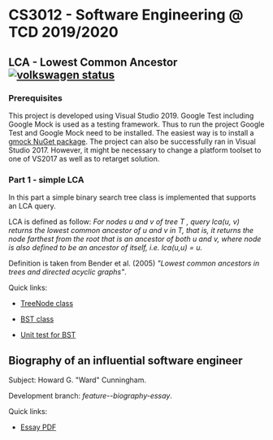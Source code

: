 # CS3012 - Software Engineering @ TCD 2019/2020

## LCA - Lowest Common Ancestor [![volkswagen status](https://auchenberg.github.io/volkswagen/volkswargen_ci.svg?v=1)](https://github.com/auchenberg/volkswagen)

### Prerequisites

This project is developed using Visual Studio 2019. Google Test including Google Mock is used as a testing framework. Thus to run the project Google Test and Google Mock need to be installed. The easiest way is to install a [gmock NuGet package](https://www.nuget.org/packages/gmock/). 
The project can also be successfully ran in Visual Studio 2017. However, it might be necessary to change a platform toolset to one of VS2017 as well as to retarget solution.

### Part 1 - simple LCA

In this part a simple binary search tree class is implemented that supports an LCA query.

LCA is defined as follow: _For nodes u and v of tree T , query lca(u, v) returns the lowest common ancestor of u and v in T, that is, it returns the node farthest from the root that is an ancestor of both u and v, where node is also defined to be an ancestor of itself, i.e. lca(u,u) = u._

Definition is taken from Bender et al. (2005) _"Lowest common ancestors in trees and directed acyclic graphs"_.

Quick links:

* [TreeNode class](/CS3012-LCA/tree_node.h)

* [BST class](/CS3012-LCA/bst.h)

* [Unit test for BST](/CS3012-LCA/CS3012-LCA-Test/bst_lca_test.cpp)

## Biography of an influential software engineer

Subject: Howard G. "Ward" Cunningham.

Development branch: _feature--biography-essay_.

Quick links:

* [Essay PDF](/biography-essay/biography-essay.pdf)
